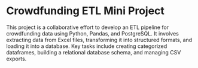 # Crowdfunding ETL Mini Project

This project is a collaborative effort to develop an ETL pipeline for crowdfunding data using Python, Pandas, and PostgreSQL. It involves extracting data from Excel files, transforming it into structured formats, and loading it into a database. Key tasks include creating categorized dataframes, building a relational database schema, and managing CSV exports.
